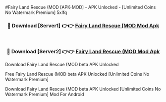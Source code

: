 #Fairy Land Rescue (MOD [APK-MOD] - APK Unlocked - [Unlimited Coins No Watermark Premium] 5xlfq



<div align="center">

<h3>🔴 Download [Server1] 👉👉 <a href="https://momento.my/?title=Fairy_Land_Rescue_(MOD">Fairy Land Rescue (MOD Mod Apk</a></h3><br>

<h3>🔴 Download [Server2] 👉👉 <a href="https://momento.my/?title=Fairy_Land_Rescue_(MOD">Fairy Land Rescue (MOD Mod Apk</a></h3>
</div>



Download Fairy Land Rescue (MOD beta APK Unlocked

Free Fairy Land Rescue (MOD beta APK Unlocked [Unlimited Coins No Watermark Premium]

Download Fairy Land Rescue (MOD beta APK Unlocked [Unlimited Coins No Watermark Premium] Mod For Android
